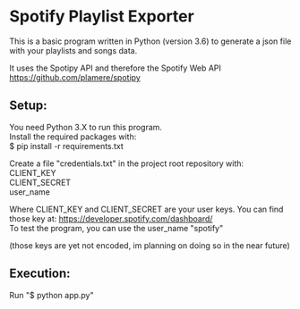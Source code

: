 # Spotify Playlist Exporter

This is a basic program written in Python (version 3.6) to generate a json file with your playlists and songs data.<br />

It uses the Spotipy API and therefore the Spotify Web API<br />
https://github.com/plamere/spotipy<br />

## Setup:
 
You need Python 3.X to run this program.<br />
Install the required packages with: <br />
    $ pip install -r requirements.txt<br />

Create a file "credentials.txt" in the project root repository with:<br />
    CLIENT_KEY<br />
    CLIENT_SECRET<br />
    user_name<br />

Where CLIENT_KEY and CLIENT_SECRET are your user keys. You can find those key at: https://developer.spotify.com/dashboard/<br />
To test the program, you can use the user_name "spotify"<br />

(those keys are yet not encoded, im planning on doing so in the near future)<br />

## Execution:

Run "$ python app.py"<br />

